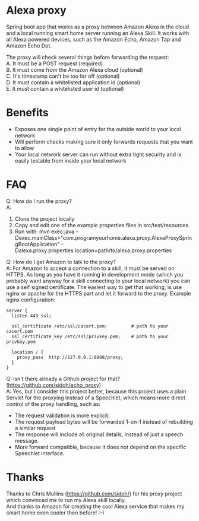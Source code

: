 # Alexa proxy
Spring boot app that works as a proxy between Amazon Alexa in the cloud and
a local running smart home server running an Alexa Skill.
It works with all Alexa powered devices, such as the Amazon Echo, Amazon Tap and Amazon Echo Dot.

The proxy will check several things before forwarding the request:  
A. It must be a POST request (required)  
B. It must come from the Amazon Alexa cloud (optional)  
C. It's timestamp can't be too far off (optional)  
D. It must contain a whitelisted application id (optional)  
E. It must contain a whitelisted user id (optional)  

# Benefits
- Exposes one single point of entry for the outside world to your local network
- Will perform checks making sure it only forwards requests that you want to allow
- Your local network server can run without extra tight security and is easily testable from inside your local network

# FAQ
Q: How do I run the proxy?  
A:  
1. Clone the project locally  
2. Copy and edit one of the example properties files in src/test/resources  
3. Run with: mvn exec:java -Dexec.mainClass="com.programyourhome.alexa.proxy.AlexaProxySpringBootApplication" -Dalexa.proxy.properties.location=path/to/alexa.proxy.properties  

Q: How do I get Amazon to talk to the proxy?  
A: For Amazon to accept a connection to a skill, it must be served on HTTPS. As long as you have it running in development mode (which you probably want anyway for a
skill connecting to your local network) you can use a self signed certificate. The easiest way to get that working, is use nginx or apache for the HTTPS part and let it forward to the proxy. Example nginx configuration:
```
server {
  listen 443 ssl;

  ssl_certificate /etc/ssl/cacert.pem;         # path to your cacert.pem
  ssl_certificate_key /etc/ssl/privkey.pem;    # path to your privkey.pem

  location / {
    proxy_pass  http://127.0.0.1:8888/proxy;
  }
}
```

Q: Isn't there already a Github project for that? (https://github.com/sidoh/echo_proxy)  
A: Yes, but I consider this project better, because this project uses a plain Servlet for the proxying instead of a Speechlet, which means more direct control of the proxy handling, such as:
- The request validation is more explicit.
- The request payload bytes will be forwarded 1-on-1 instead of rebuilding a similar request
- The response will include all original details, instead of just a speech message. 
- More forward compatible, because it does not depend on the specific Speechlet interface.

# Thanks
Thanks to Chris Mullins (https://github.com/sidoh/) for his proxy project which convinced me to run my Alexa skill locally.  
And thanks to Amazon for creating the cool Alexa service that makes my smart home even cooler then before! :-)

